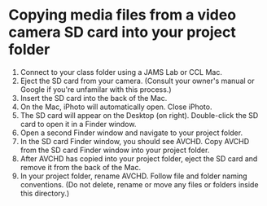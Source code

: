 # Copying media files from a video camera SD card into your project folder

1. Connect to your class folder using a JAMS Lab or CCL Mac.
2. Eject the SD card from your camera. \(Consult your owner's manual or Google if you're unfamilar with this process.\)
3. Insert the SD card into the back of the Mac.
4. On the Mac, iPhoto will automatically open. Close iPhoto.
5. The SD card will appear on the Desktop (on right). Double-click the SD card to open it in a Finder window.
6. Open a second Finder window and navigate to your project folder.
7. In the SD card Finder window, you should see AVCHD. Copy AVCHD from the SD card Finder window into your project folder.
8. After AVCHD has copied into your project folder, eject the SD card and remove it from the back of the Mac.
9. In your project folder, rename AVCHD. Follow file and folder naming conventions. \(Do not delete, rename or move any files or folders inside this directory.\)



